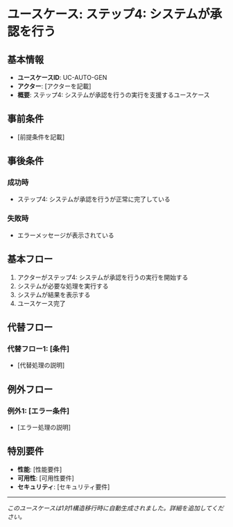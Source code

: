 # ユースケース: ステップ4: システムが承認を行う

## 基本情報
- **ユースケースID**: UC-AUTO-GEN
- **アクター**: [アクターを記載]
- **概要**: ステップ4: システムが承認を行うの実行を支援するユースケース

## 事前条件
- [前提条件を記載]

## 事後条件
### 成功時
- ステップ4: システムが承認を行うが正常に完了している

### 失敗時
- エラーメッセージが表示されている

## 基本フロー
1. アクターがステップ4: システムが承認を行うの実行を開始する
2. システムが必要な処理を実行する
3. システムが結果を表示する
4. ユースケース完了

## 代替フロー
### 代替フロー1: [条件]
- [代替処理の説明]

## 例外フロー
### 例外1: [エラー条件]
- [エラー処理の説明]

## 特別要件
- **性能**: [性能要件]
- **可用性**: [可用性要件]
- **セキュリティ**: [セキュリティ要件]

---
*このユースケースは1対1構造移行時に自動生成されました。詳細を追加してください。*

